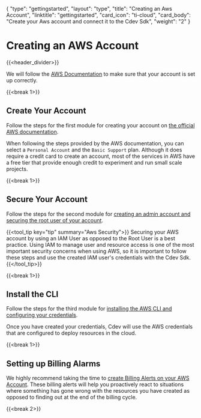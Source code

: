 {
    "type": "gettingstarted",
    "layout": "type",
    "title": "Creating an Aws Account",
    "linktitle": "gettingstarted", 
    "card_icon": "ti-cloud",
    "card_body": "Create your Aws account and connect it to the Cdev Sdk",
    "weight": "2"
}

# Creating an AWS Account
{{<header_divider>}}

We will follow the [AWS Documentation](https://aws.amazon.com/getting-started/guides/setup-environment/) to make sure that your account is set up correctly.


{{<break 1>}}
## Create Your Account
Follow the steps for the first module for creating your account on [the official AWS documentation](https://aws.amazon.com/getting-started/guides/setup-environment/module-one/).

When following the steps provided by the AWS documentation, you can select a `Personal Account` and the `Basic Support` plan. Although it does require a credit card to create an account, most of the services in AWS have a free tier that provide enough credit to experiment and run small scale projects. 

{{<break 1>}}

## Secure Your Account
Follow the steps for the second module for [creating an admin account and securing the root user of your account](https://aws.amazon.com/getting-started/guides/setup-environment/module-two/).

{{<tool_tip key="tip" summary="Aws Security">}}
Securing your AWS account by using an IAM User as opposed to the Root User is a best practice. Using IAM to manage user and resource access is one of the most important security concerns when using AWS, so it is important to follow these steps and use the created IAM user's credentials with the Cdev Sdk.  
{{</tool_tip>}}


{{<break 1>}}

## Install the CLI
Follow the steps for the third module for [installing the AWS CLI and configuring your credentials](https://aws.amazon.com/getting-started/guides/setup-environment/module-three/).

Once you have created your credentials, Cdev will use the AWS credentials that are configured to deploy resources in the cloud. 

{{<break 1>}}

## Setting up Billing Alarms
We highly recommend taking the time to [create Billing Alerts on your AWS Account](https://docs.aws.amazon.com/AmazonCloudWatch/latest/monitoring/monitor_estimated_charges_with_cloudwatch.html). These billing alerts will help you proactively react to situations where something has gone wrong with the resources you have created as opposed to finding out at the end of the billing cycle. 

{{<break 2>}}
